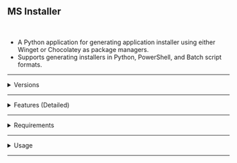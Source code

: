## MS Installer
<br>

- A Python application for generating application installer using either Winget or Chocolatey as package managers.
- Supports generating installers in Python, PowerShell, and Batch script formats.

---

<details>
<summary>Versions</summary>

<details>
<summary>Version 6 (July 14, 2025)</summary>

- Changed color to be more pleasing
- Changed look of the scroll bar
- Aligned apps to the left instead of center
- Fixed an issue where changing `Package Manager` or `Installer Format` didn't do anything
</details>

<details>
<summary>Version 5 (July 13, 2025)</summary>

- Made everything `concurrent` yet again
- Added `caching` to load things way faster if already downloaded
- Auto install changed to accomodate for `urllib3`
- Added `icon.ico`
- Made it thread safely
- Added easy-to-understand error messages
- Added checks for SSL certificate
- Ensured order in `apps` and `category` dictionary
- Added retries to fetching
- Changed how `.json` files were parsed
</details>

<details>
<summary>Version 4 (July 12, 2025)</summary>

- Removed use of `asyncio` and `aiohttp`
- Made changes to the execution flow
</details>

<details>
<summary>Version 3 (July 12, 2025)</summary>

- Modified `Show Selected Apps` to allow searching within only selected apps
</details>

<details>
<summary>Version 2 (July 11, 2025)</summary>

- Added `async` to speed up booting time
- Added `Show Selected Apps` button to easily view all selected apps
</details>

<details>
<summary>Version 1 (July 10, 2025)</summary>

- Basic search functions
- Basic GUI look
- Supports `Python`, `PowerShell` and `Batch`
- Supports `Winget` and `Chocolatey`
</details>

</details>

---

<details>
<summary>Features (Detailed)</summary>

- Ability to select multiple applications to generate installers for
- Choose package manager:

    Winget | Chocolatey
    --- | ---

- Choose output installer script format:

    Script format | Extension
    |:---:|:---:|
    `Python` | `.py`
    `PowerShell` | `.ps1`
    `Batch` | `.bat`

- Quick search filter
- Descriptive tooltips for each application
- Double buffering - though very poorly done since it's not native to `tkinter`
- Automatic `Admin` elevation contained in each installer script
</details>

---

<details>
<summary>Requirements</summary>

- Python 3.x
- `Windows OS`
</details>

---

<details>
<summary>Usage</summary>

```bash
python "MS Installer.py"
```

- Use the left panel to select `Package Manager` and `Installer Format`.

- Search and select applications from the right panel.

- Click `Generate Installer` to create the installer script in the root directory.

- Use `Clear Selection` to reset chosen apps.

- `About` button to get to the `README.md` file.
</details>

---
